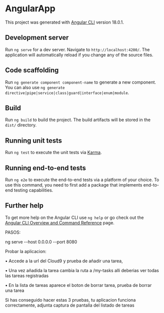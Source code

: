 # AngularApp

This project was generated with [Angular CLI](https://github.com/angular/angular-cli) version 18.0.1.

## Development server

Run `ng serve` for a dev server. Navigate to `http://localhost:4200/`. The application will automatically reload if you change any of the source files.

## Code scaffolding

Run `ng generate component component-name` to generate a new component. You can also use `ng generate directive|pipe|service|class|guard|interface|enum|module`.

## Build

Run `ng build` to build the project. The build artifacts will be stored in the `dist/` directory.

## Running unit tests

Run `ng test` to execute the unit tests via [Karma](https://karma-runner.github.io).

## Running end-to-end tests

Run `ng e2e` to execute the end-to-end tests via a platform of your choice. To use this command, you need to first add a package that implements end-to-end testing capabilities.

## Further help

To get more help on the Angular CLI use `ng help` or go check out the [Angular CLI Overview and Command Reference](https://angular.dev/tools/cli) page.

PASOS:

ng serve --host 0.0.0.0 --port 8080

Probar la aplicacion:

•	Accede a la url del Cloud9 y prueba de añadir una tarea, 

•	Una vez añadida la tarea cambia la ruta a /my-tasks alli deberias ver todas las tareas registradas 

•	En la lista de tareas aparece el boton de borrar tarea, prueba de borrar una tarea

Si has conseguido hacer estas 3 pruebas, tu aplicacion funciona correctamente, adjunta captura de pantalla del listado de tareas

